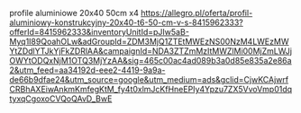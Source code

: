 profile aluminiowe 20x40 50cm x4 https://allegro.pl/oferta/profil-aluminiowy-konstrukcyjny-20x40-t6-50-cm-v-s-8415962333?offerId=8415962333&inventoryUnitId=pJIw5aB-Myq1I89QoahOLw&adGroupId=ZDM3MjQ1ZTEtMWEzNS00NzM4LWEzMWYtZDdlYTJkYjFkZDRlAA&campaignId=NDA3ZTZmMzItMWZlMi00MjZmLWJjOWYtODQxNjM1OTQ3MjYzAA&sig=465c00ac4ad089b3a0d85e835a2e86a2&utm_feed=aa34192d-eee2-4419-9a9a-de66b9dfae24&utm_source=google&utm_medium=ads&gclid=CjwKCAjwrfCRBhAXEiwAnkmKmfegKtM_fy4t0xlmJcKfHneEPIy4Ypzu7ZX5VvoVmp01dqtyxqCgoxoCVQoQAvD_BwE
